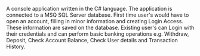 A console application written in the C# language. The application is connected to a MSQ SQL Server database.
First time user's would have to open an account, filling in minor information and creating Login Access. These information are saved on the database. Existing user's can Login with their credentials and can perform basic banking operations e.g. Withdraw, Deposit, Check Account Balance, Check User details and Transaction History.
